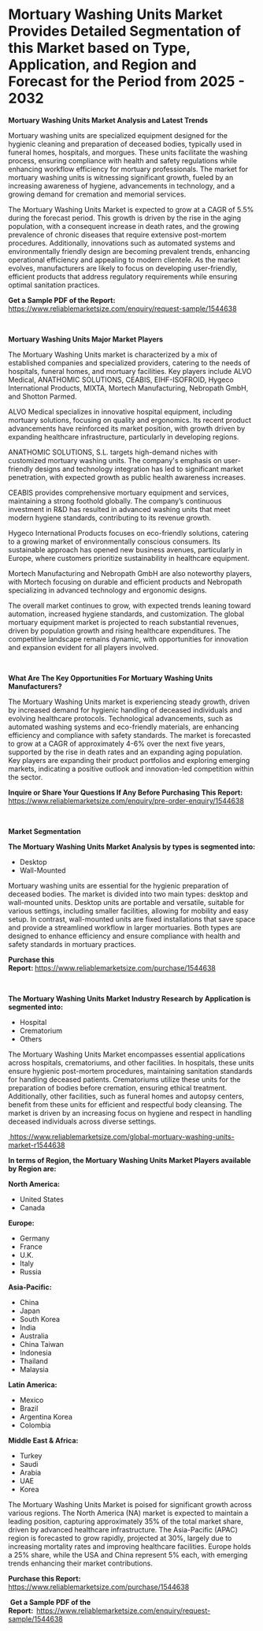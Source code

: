 <p><h1>Mortuary Washing Units Market Provides Detailed Segmentation of this Market based on Type, Application, and Region and Forecast for the Period from 2025 - 2032</h1></p><p><strong>Mortuary Washing Units Market Analysis and Latest Trends</strong></p>
<p><p>Mortuary washing units are specialized equipment designed for the hygienic cleaning and preparation of deceased bodies, typically used in funeral homes, hospitals, and morgues. These units facilitate the washing process, ensuring compliance with health and safety regulations while enhancing workflow efficiency for mortuary professionals. The market for mortuary washing units is witnessing significant growth, fueled by an increasing awareness of hygiene, advancements in technology, and a growing demand for cremation and memorial services. </p><p>The Mortuary Washing Units Market is expected to grow at a CAGR of 5.5% during the forecast period. This growth is driven by the rise in the aging population, with a consequent increase in death rates, and the growing prevalence of chronic diseases that require extensive post-mortem procedures. Additionally, innovations such as automated systems and environmentally friendly design are becoming prevalent trends, enhancing operational efficiency and appealing to modern clientele. As the market evolves, manufacturers are likely to focus on developing user-friendly, efficient products that address regulatory requirements while ensuring optimal sanitation practices.</p></p>
<p><strong>Get a Sample PDF of the Report:&nbsp;</strong> <a href="https://www.reliablemarketsize.com/enquiry/request-sample/1544638?utm_campaign=2461&utm_medium=2&utm_source=Github&utm_content=ia&utm_term=14042025&utm_id=mortuary-washing-units">https://www.reliablemarketsize.com/enquiry/request-sample/1544638</a></p>
<p>&nbsp;</p>
<p><strong>Mortuary Washing Units Major Market Players</strong></p>
<p><p>The Mortuary Washing Units market is characterized by a mix of established companies and specialized providers, catering to the needs of hospitals, funeral homes, and mortuary facilities. Key players include ALVO Medical, ANATHOMIC SOLUTIONS, CEABIS, EIHF-ISOFROID, Hygeco International Products, MIXTA, Mortech Manufacturing, Nebropath GmbH, and Shotton Parmed.</p><p>ALVO Medical specializes in innovative hospital equipment, including mortuary solutions, focusing on quality and ergonomics. Its recent product advancements have reinforced its market position, with growth driven by expanding healthcare infrastructure, particularly in developing regions.</p><p>ANATHOMIC SOLUTIONS, S.L. targets high-demand niches with customized mortuary washing units. The company's emphasis on user-friendly designs and technology integration has led to significant market penetration, with expected growth as public health awareness increases.</p><p>CEABIS provides comprehensive mortuary equipment and services, maintaining a strong foothold globally. The company’s continuous investment in R&D has resulted in advanced washing units that meet modern hygiene standards, contributing to its revenue growth.</p><p>Hygeco International Products focuses on eco-friendly solutions, catering to a growing market of environmentally conscious consumers. Its sustainable approach has opened new business avenues, particularly in Europe, where customers prioritize sustainability in healthcare equipment.</p><p>Mortech Manufacturing and Nebropath GmbH are also noteworthy players, with Mortech focusing on durable and efficient products and Nebropath specializing in advanced technology and ergonomic designs.</p><p>The overall market continues to grow, with expected trends leaning toward automation, increased hygiene standards, and customization. The global mortuary equipment market is projected to reach substantial revenues, driven by population growth and rising healthcare expenditures. The competitive landscape remains dynamic, with opportunities for innovation and expansion evident for all players involved.</p></p>
<p>&nbsp;</p>
<p><strong>What Are The Key Opportunities For Mortuary Washing Units Manufacturers?</strong></p>
<p><p>The Mortuary Washing Units market is experiencing steady growth, driven by increased demand for hygienic handling of deceased individuals and evolving healthcare protocols. Technological advancements, such as automated washing systems and eco-friendly materials, are enhancing efficiency and compliance with safety standards. The market is forecasted to grow at a CAGR of approximately 4-6% over the next five years, supported by the rise in death rates and an expanding aging population. Key players are expanding their product portfolios and exploring emerging markets, indicating a positive outlook and innovation-led competition within the sector.</p></p>
<p><strong>Inquire or Share Your Questions If Any Before Purchasing This Report:</strong> <a href="https://www.reliablemarketsize.com/enquiry/pre-order-enquiry/1544638?utm_campaign=2461&utm_medium=2&utm_source=Github&utm_content=ia&utm_term=14042025&utm_id=mortuary-washing-units">https://www.reliablemarketsize.com/enquiry/pre-order-enquiry/1544638</a></p>
<p>&nbsp;</p>
<p><strong>Market Segmentation</strong></p>
<p><strong>The Mortuary Washing Units Market Analysis by types is segmented into:</strong></p>
<p><ul><li>Desktop</li><li>Wall-Mounted</li></ul></p>
<p><p>Mortuary washing units are essential for the hygienic preparation of deceased bodies. The market is divided into two main types: desktop and wall-mounted units. Desktop units are portable and versatile, suitable for various settings, including smaller facilities, allowing for mobility and easy setup. In contrast, wall-mounted units are fixed installations that save space and provide a streamlined workflow in larger mortuaries. Both types are designed to enhance efficiency and ensure compliance with health and safety standards in mortuary practices.</p></p>
<p><strong>Purchase this Report:&nbsp;</strong><a href="https://www.reliablemarketsize.com/purchase/1544638?utm_campaign=2461&utm_medium=2&utm_source=Github&utm_content=ia&utm_term=14042025&utm_id=mortuary-washing-units">https://www.reliablemarketsize.com/purchase/1544638</a></p>
<p>&nbsp;</p>
<p><strong>The Mortuary Washing Units Market Industry Research by Application is segmented into:</strong></p>
<p><ul><li>Hospital</li><li>Crematorium</li><li>Others</li></ul></p>
<p><p>The Mortuary Washing Units Market encompasses essential applications across hospitals, crematoriums, and other facilities. In hospitals, these units ensure hygienic post-mortem procedures, maintaining sanitation standards for handling deceased patients. Crematoriums utilize these units for the preparation of bodies before cremation, ensuring ethical treatment. Additionally, other facilities, such as funeral homes and autopsy centers, benefit from these units for efficient and respectful body cleansing. The market is driven by an increasing focus on hygiene and respect in handling deceased individuals across diverse settings.</p></p>
<p><a href="https://www.reliablemarketsize.com/global-mortuary-washing-units-market-r1544638?utm_campaign=2461&utm_medium=2&utm_source=Github&utm_content=ia&utm_term=14042025&utm_id=mortuary-washing-units">&nbsp;https://www.reliablemarketsize.com/global-mortuary-washing-units-market-r1544638</a></p>
<p><strong>In terms of Region, the Mortuary Washing Units Market Players available by Region are:</strong></p>
<p>
    <p> <strong> North America: </strong>
        <ul>
            <li>United States</li>
            <li>Canada</li>
        </ul>
        </p> 
    <p> <strong> Europe: </strong>
        <ul>
            <li>Germany</li>
            <li>France</li>
            <li>U.K.</li>
            <li>Italy</li>
            <li>Russia</li>
        </ul>
        </p> 
    <p> <strong> Asia-Pacific: </strong>
        <ul>
            <li>China</li>
            <li>Japan</li>
            <li>South Korea</li>
            <li>India</li>
            <li>Australia</li>
            <li>China Taiwan</li>
            <li>Indonesia</li>
            <li>Thailand</li>
            <li>Malaysia</li>
        </ul>
        </p> 
    <p> <strong> Latin America: </strong>
        <ul>
            <li>Mexico</li>
            <li>Brazil</li>
            <li>Argentina Korea</li>
            <li>Colombia</li>
        </ul>
        </p> 
    <p> <strong> Middle East & Africa: </strong>
        <ul>
            <li>Turkey</li>
            <li>Saudi</li>
            <li>Arabia</li>
            <li>UAE</li>
            <li>Korea</li>
        </ul>
    </p>
    </p>
<p><p>The Mortuary Washing Units Market is poised for significant growth across various regions. The North America (NA) market is expected to maintain a leading position, capturing approximately 35% of the total market share, driven by advanced healthcare infrastructure. The Asia-Pacific (APAC) region is forecasted to grow rapidly, projected at 30%, largely due to increasing mortality rates and improving healthcare facilities. Europe holds a 25% share, while the USA and China represent 5% each, with emerging trends enhancing their market contributions.</p></p>
<p><strong>Purchase this Report: </strong><a href="https://www.reliablemarketsize.com/purchase/1544638?utm_campaign=2461&utm_medium=2&utm_source=Github&utm_content=ia&utm_term=14042025&utm_id=mortuary-washing-units">https://www.reliablemarketsize.com/purchase/1544638</a></p>
<p>&nbsp;<strong>Get a Sample PDF of the Report:&nbsp;&nbsp;</strong><a href="https://www.reliablemarketsize.com/enquiry/request-sample/1544638?utm_campaign=2461&utm_medium=2&utm_source=Github&utm_content=ia&utm_term=14042025&utm_id=mortuary-washing-units">https://www.reliablemarketsize.com/enquiry/request-sample/1544638</a></p>
<p><strong></strong></p>
<p><p></p><p></p><p></p></p>
